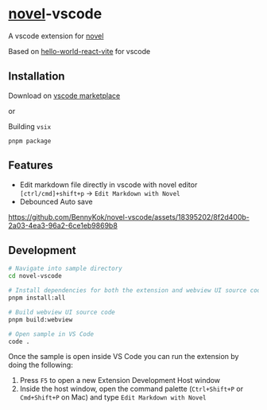 # [novel](https://github.com/steven-tey/novel)-vscode

A vscode extension for [novel](https://github.com/steven-tey/novel)

Based on [hello-world-react-vite](https://github.com/microsoft/vscode-webview-ui-toolkit-samples/tree/main/frameworks/hello-world-react-vite) for vscode

## Installation

Download on [vscode marketplace](https://marketplace.visualstudio.com/items?itemName=bennykok.novel-vscode)

or

Building `vsix`

```
pnpm package
```

## Features

- Edit markdown file directly in vscode with novel editor `[ctrl/cmd]+shift+p` -&gt; `Edit Markdown with Novel`
- Debounced Auto save

https://github.com/BennyKok/novel-vscode/assets/18395202/8f2d400b-2a03-4ea3-96a2-6ce1eb9869b8

## Development

```bash
# Navigate into sample directory
cd novel-vscode

# Install dependencies for both the extension and webview UI source code
pnpm install:all

# Build webview UI source code
pnpm build:webview

# Open sample in VS Code
code .
```

Once the sample is open inside VS Code you can run the extension by doing the following:

1. Press `F5` to open a new Extension Development Host window
2. Inside the host window, open the command palette (`Ctrl+Shift+P` or `Cmd+Shift+P` on Mac) and type `Edit Markdown with Novel`